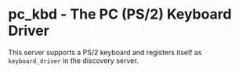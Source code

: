 pc_kbd - The PC (PS/2) Keyboard Driver
======================================

This server supports a PS/2 keyboard and registers itself as `keyboard_driver` in
the discovery server.

